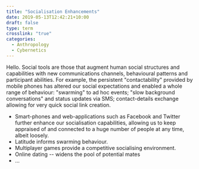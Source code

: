 ```yaml
---
title: "Socialisation Enhancements"
date: 2019-05-13T12:42:21+10:00
draft: false
type: term
crosslink: "true"
categories:
  - Anthropology
  - Cybernetics
---
```


Hello. Social tools are those that augment human social structures and capabilities with new communications channels, behavioural patterns and participant abilities. For example, the persistent "contactability" provided by mobile phones has altered our social expectations and enabled a whole range of behaviour: "swarming" to ad hoc events; "slow background conversations" and status updates via SMS; contact-details exchange allowing for very quick social link creation.

 * Smart-phones and web-applications such as Facebook and Twitter further enhance our socialisation capabilities, allowing us to keep appraised of and connected to a huge number of people at any time, albeit loosely.
 * Latitude informs swarming behaviour.
 * Multiplayer games provide a competitive socialising environment.
 * Online dating -- widens the pool of potential mates
 * ...
